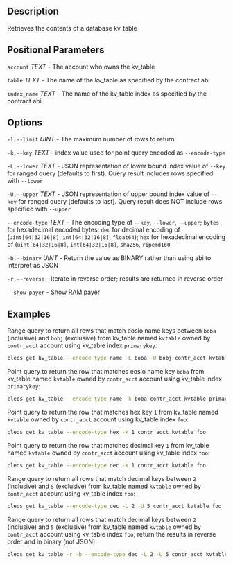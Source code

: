 ## Description

Retrieves the contents of a database kv_table

## Positional Parameters
`account` _TEXT_ - The account who owns the kv_table

`table` _TEXT_ - The name of the kv_table as specified by the contract abi

`index_name` _TEXT_ - The name of the kv_table index as specified by the contract abi

## Options
`-l,--limit` _UINT_ - The maximum number of rows to return

`-k,--key` _TEXT_ - index value used for point query encoded as `--encode-type`

`-L,--lower` _TEXT_ - JSON representation of lower bound index value of `--key` for ranged query (defaults to first). Query result includes rows specified with `--lower`

`-U,--upper` _TEXT_ - JSON representation of upper bound index value of `--key` for ranged query (defaults to last). Query result does NOT include rows specified with `--upper`

`--encode-type` _TEXT_ - The encoding type of `--key`, `--lower`, `--upper`; `bytes` for hexadecimal encoded bytes; `dec` for decimal encoding of (`uint[64|32|16|8]`, `int[64|32|16|8]`, `float64`); `hex` for hexadecimal encoding of (`uint[64|32|16|8]`, `int[64|32|16|8]`, `sha256`, `ripemd160`

`-b,--binary` _UINT_ - Return the value as BINARY rather than using abi to interpret as JSON

`-r,--reverse` - Iterate in reverse order; results are returned in reverse order

`--show-payer` - Show RAM payer

## Examples

Range query to return all rows that match eosio name keys between `boba` (inclusive) and `bobj` (exclusive) from kv_table named `kvtable` owned by `contr_acct` account using kv_table index `primarykey`:
```sh
cleos get kv_table --encode-type name -L boba -U bobj contr_acct kvtable primarykey
```

Point query to return the row that matches eosio name key `boba` from kv_table named `kvtable` owned by `contr_acct` account using kv_table index `primarykey`:
```sh
cleos get kv_table --encode-type name -k boba contr_acct kvtable primarykey
```

Point query to return the row that matches hex key `1` from kv_table named `kvtable` owned by `contr_acct` account using kv_table index `foo`:
```sh
cleos get kv_table --encode-type hex -k 1 contr_acct kvtable foo
```

Point query to return the row that matches decimal key `1` from kv_table named `kvtable` owned by `contr_acct` account using kv_table index `foo`:
```sh
cleos get kv_table --encode-type dec -k 1 contr_acct kvtable foo
```

Range query to return all rows that match decimal keys between `2` (inclusive) and `5` (exclusive) from kv_table named `kvtable` owned by `contr_acct` account using kv_table index `foo`:
```sh
cleos get kv_table --encode-type dec -L 2 -U 5 contr_acct kvtable foo
```

Range query to return all rows that match decimal keys between `2` (inclusive) and `5` (exclusive) from kv_table named `kvtable` owned by `contr_acct` account using kv_table index `foo`; return the results in reverse order and in binary (not JSON):
```sh
cleos get kv_table -r -b --encode-type dec -L 2 -U 5 contr_acct kvtable foo
```
